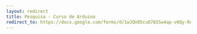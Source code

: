 ```yaml
---
layout: redirect
title: Pesquisa - Curso de Arduino
redirect_to: https://docs.google.com/forms/d/1wJQUO5cuO781Sw4ap-v0Qy-RuYjwCWu8IhMfU6CZYuA/viewform?formkey=dFBEOWZ5c1pfQXpRbGtwdVlocWh2R1E6MQ
---
```

